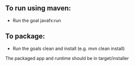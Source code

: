 ## To run using maven:
 - Run the goal javafx:run

## To package:
 - Run the goals clean and install (e.g. mvn clean install)


The packaged app and runtime should be in target/installer